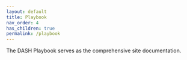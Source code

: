 ```yaml
---
layout: default
title: Playbook
nav_order: 4
has_children: true
permalink: /playbook
---
```


The DASH Playbook serves as the comprehensive site documentation. 